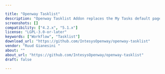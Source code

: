 ```yaml
---

title: "Openway Tasklist"
description: "Openway Tasklist Addon replaces the My Tasks default page with a custom page adding new features. Features: new page layout new filters (Workflow Type and Task Type) the filter selection is saved in the user preferences and pre-selected the next time you return into the page opportunity to configure custom columns for every workflow or task type opportunity to select and complete multiple tasks of the same type The Addon is developed for Alfresco Community Edition 4.2.e or more, Alfresco Community Edition 5.1.g."
screenshots: []
compatibility: ["4.2.x", "5.1.x"]
license: "LGPL-3.0-or-later"
keywords: ["Workflow", "Tasklist"]
download_url: "https://github.com/IntesysOpenway/openway-tasklist"
vendor: "Ruud Gianesini ‌"
about: ""
about_url: "https://github.com/IntesysOpenway/openway-tasklist"
draft: false

---
```

